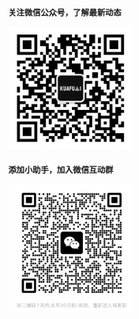 ### 关注微信公众号，了解最新动态
<img src="files/WeChat.jpg" width="50%">

### 添加小助手，加入微信互动群
<img src="files/WeChat-zhushou.png" width="50%">